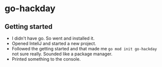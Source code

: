 # go-hackday

## Getting started
* I didn't have go. So went and installed it.
* Opened InteliJ and started a new project.
* Followed the getting started and that made me `go mod init go-hackday` not sure really. Sounded like a package manager.
* Printed something to the console.
